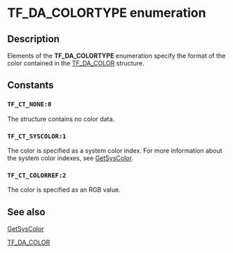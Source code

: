 # TF_DA_COLORTYPE enumeration

## Description

Elements of the **TF_DA_COLORTYPE** enumeration specify the format of the color contained in the [TF_DA_COLOR](https://learn.microsoft.com/windows/desktop/api/msctf/ns-msctf-tf_da_color) structure.

## Constants

### `TF_CT_NONE:0`

The structure contains no color data.

### `TF_CT_SYSCOLOR:1`

The color is specified as a system color index. For more information about the system color indexes, see [GetSysColor](https://learn.microsoft.com/windows/desktop/api/winuser/nf-winuser-getsyscolor).

### `TF_CT_COLORREF:2`

The color is specified as an RGB value.

## See also

[GetSysColor](https://learn.microsoft.com/windows/desktop/api/winuser/nf-winuser-getsyscolor)

[TF_DA_COLOR](https://learn.microsoft.com/windows/desktop/api/msctf/ns-msctf-tf_da_color)